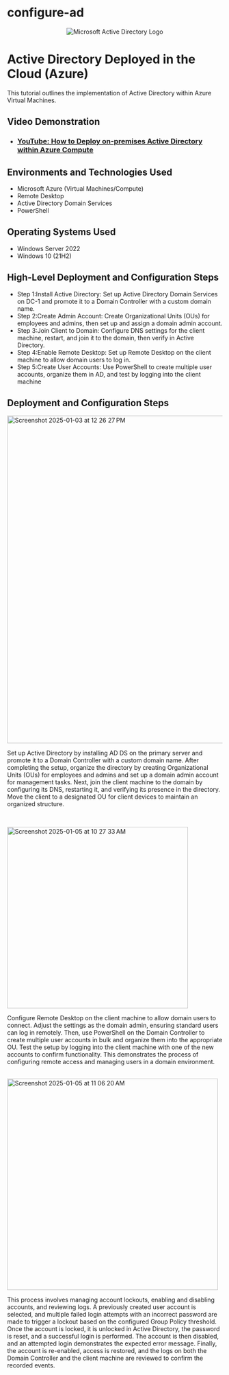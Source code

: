 # configure-ad

<p align="center">
<img src="https://i.imgur.com/pU5A58S.png" alt="Microsoft Active Directory Logo"/>
</p>

<h1>Active Directory Deployed in the Cloud (Azure)</h1>
This tutorial outlines the implementation of Active Directory within Azure Virtual Machines.<br />


<h2>Video Demonstration</h2>

- ### [YouTube: How to Deploy on-premises Active Directory within Azure Compute](https://www.youtube.com)

<h2>Environments and Technologies Used</h2>

- Microsoft Azure (Virtual Machines/Compute)
- Remote Desktop
- Active Directory Domain Services
- PowerShell

<h2>Operating Systems Used </h2>

- Windows Server 2022
- Windows 10 (21H2)

<h2>High-Level Deployment and Configuration Steps</h2>

- Step 1:Install Active Directory: Set up Active Directory Domain Services on DC-1 and promote it to a Domain Controller with a custom domain name.
- Step 2:Create Admin Account: Create Organizational Units (OUs) for employees and admins, then set up and assign a domain admin account.
- Step 3:Join Client to Domain: Configure DNS settings for the client machine, restart, and join it to the domain, then verify in Active Directory.
- Step 4:Enable Remote Desktop: Set up Remote Desktop on the client machine to allow domain users to log in.
- Step 5:Create User Accounts: Use PowerShell to create multiple user accounts, organize them in AD, and test by logging into the client machine

<h2>Deployment and Configuration Steps</h2>

<p>
<img width="764" alt="Screenshot 2025-01-03 at 12 26 27 PM" src="https://github.com/user-attachments/assets/2210206b-9dd1-48e8-a345-93cf9f957051" />

</p>
<p>
Set up Active Directory by installing AD DS on the primary server and promote it to a Domain Controller with a custom domain name. After completing the setup, organize the directory by creating Organizational Units (OUs) for employees and admins and set up a domain admin account for management tasks. Next, join the client machine to the domain by configuring its DNS, restarting it, and verifying its presence in the directory. Move the client to a designated OU for client devices to maintain an organized structure.
</p>
<br />

<p>
<img width="423" alt="Screenshot 2025-01-05 at 10 27 33 AM" src="https://github.com/user-attachments/assets/d963e426-ae74-4175-9f35-2e1a61105f27" />

</p>
<p>
Configure Remote Desktop on the client machine to allow domain users to connect. Adjust the settings as the domain admin, ensuring standard users can log in remotely. Then, use PowerShell on the Domain Controller to create multiple user accounts in bulk and organize them into the appropriate OU. Test the setup by logging into the client machine with one of the new accounts to confirm functionality. This demonstrates the process of configuring remote access and managing users in a domain environment.
</p>
<br />
<img width="493" alt="Screenshot 2025-01-05 at 11 06 20 AM" src="https://github.com/user-attachments/assets/7bd34e30-4c86-40bc-a9de-6ee5f30c7a1e" />

<p>

</p>
<p>
This process involves managing account lockouts, enabling and disabling accounts, and reviewing logs. A previously created user account is selected, and multiple failed login attempts with an incorrect password are made to trigger a lockout based on the configured Group Policy threshold. Once the account is locked, it is unlocked in Active Directory, the password is reset, and a successful login is performed. The account is then disabled, and an attempted login demonstrates the expected error message. Finally, the account is re-enabled, access is restored, and the logs on both the Domain Controller and the client machine are reviewed to confirm the recorded events.
</p>
<br />

